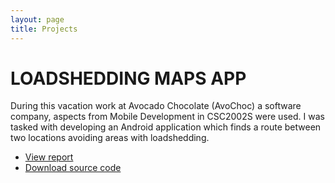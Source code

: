 ```yaml
---
layout: page
title: Projects
---
```


# LOADSHEDDING MAPS APP
During this vacation work at Avocado Chocolate (AvoChoc) a software company, aspects from Mobile Development in CSC2002S were used.
I was tasked with developing an Android application which finds a route between two locations avoiding areas with loadshedding.

- [View report](assets/AvoChoc%20Project%20Report.pdf)
- [Download source code](assets/LoadsheddingMapsProject.zip)
